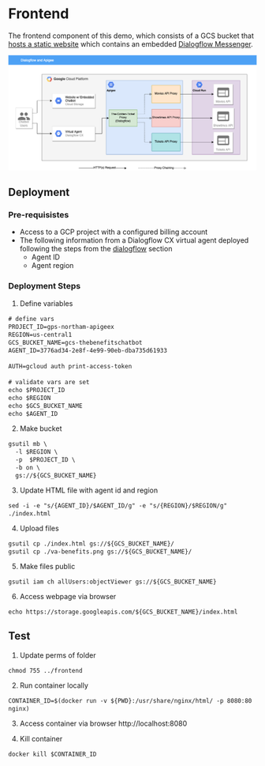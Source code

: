 # Frontend
The frontend component of this demo, which consists of a GCS bucket that [hosts a static website](https://cloud.google.com/storage/docs/hosting-static-website) which contains an embedded [Dialogflow Messenger](https://cloud.google.com/dialogflow/cx/docs/concept/integration/dialogflow-messenger).

![Frontend Architecture](assets/architecture.png)

## Deployment
### Pre-requisistes
* Access to a GCP project with a configured billing account
* The following information from a Dialogflow CX virtual agent deployed following the steps from the [dialogflow](../dialogflow) section
  * Agent ID
  * Agent region

### Deployment Steps
1. Define variables
```
# define vars
PROJECT_ID=gps-northam-apigeex
REGION=us-central1
GCS_BUCKET_NAME=gcs-thebenefitschatbot
AGENT_ID=3776ad34-2e8f-4e99-90eb-dba735d61933

AUTH=gcloud auth print-access-token

# validate vars are set
echo $PROJECT_ID
echo $REGION
echo $GCS_BUCKET_NAME
echo $AGENT_ID
```

2. Make bucket
```
gsutil mb \
  -l $REGION \
  -p  $PROJECT_ID \
  -b on \
  gs://${GCS_BUCKET_NAME}
```

3. Update HTML file with agent id and region
```
sed -i -e "s/{AGENT_ID}/$AGENT_ID/g" -e "s/{REGION}/$REGION/g" ./index.html
```

4. Upload files
```
gsutil cp ./index.html gs://${GCS_BUCKET_NAME}/
gsutil cp ./va-benefits.png gs://${GCS_BUCKET_NAME}/
```

5. Make files public
```
gsutil iam ch allUsers:objectViewer gs://${GCS_BUCKET_NAME}
```
6. Access webpage via browser
```
echo https://storage.googleapis.com/${GCS_BUCKET_NAME}/index.html
```

## Test
1. Update perms of folder
```
chmod 755 ../frontend
```
2. Run container locally
```
CONTAINER_ID=$(docker run -v ${PWD}:/usr/share/nginx/html/ -p 8080:80 nginx)
```
3. Access container via browser
http://localhost:8080

4. Kill container
```
docker kill $CONTAINER_ID
```
